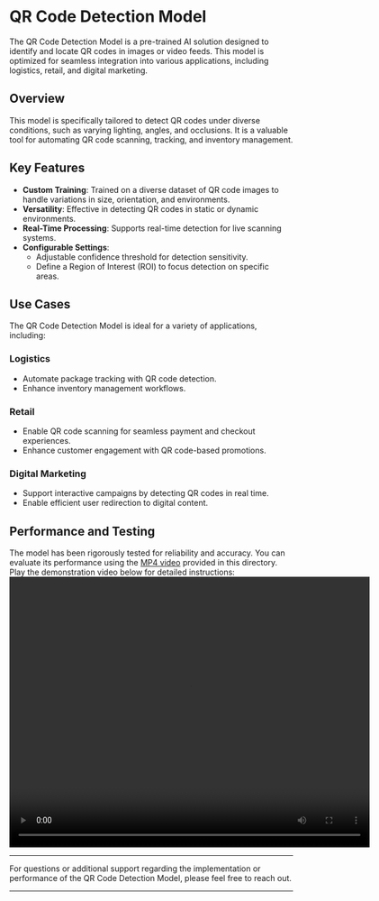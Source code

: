# QR Code Detection Model

The QR Code Detection Model is a pre-trained AI solution designed to identify and locate QR codes in images or video feeds. This model is optimized for seamless integration into various applications, including logistics, retail, and digital marketing.

## Overview

This model is specifically tailored to detect QR codes under diverse conditions, such as varying lighting, angles, and occlusions. It is a valuable tool for automating QR code scanning, tracking, and inventory management.

## Key Features

- **Custom Training**: Trained on a diverse dataset of QR code images to handle variations in size, orientation, and environments.
- **Versatility**: Effective in detecting QR codes in static or dynamic environments.
- **Real-Time Processing**: Supports real-time detection for live scanning systems.
- **Configurable Settings**:
  - Adjustable confidence threshold for detection sensitivity.
  - Define a Region of Interest (ROI) to focus detection on specific areas.

## Use Cases

The QR Code Detection Model is ideal for a variety of applications, including:

### Logistics
- Automate package tracking with QR code detection.
- Enhance inventory management workflows.

### Retail
- Enable QR code scanning for seamless payment and checkout experiences.
- Enhance customer engagement with QR code-based promotions.

### Digital Marketing
- Support interactive campaigns by detecting QR codes in real time.
- Enable efficient user redirection to digital content.

## Performance and Testing

The model has been rigorously tested for reliability and accuracy. You can evaluate its performance using the [MP4 video](./video.mp4) provided in this directory.  
Play the demonstration video below for detailed instructions:  
<video width="640" height="480" controls>
    <source src="demo.mp4" type="video/mp4">
</video>

---

For questions or additional support regarding the implementation or performance of the QR Code Detection Model, please feel free to reach out.

--- 
